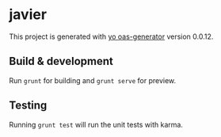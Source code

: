 # javier

This project is generated with [yo oas-generator](https://github.com/fabianLeon/oas)
version 0.0.12.

## Build & development

Run `grunt` for building and `grunt serve` for preview.

## Testing

Running `grunt test` will run the unit tests with karma.
